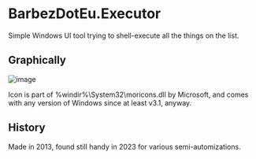 # BarbezDotEu.Executor
Simple Windows UI tool trying to shell-execute all the things on the list.

## Graphically

![image](https://user-images.githubusercontent.com/21220083/215356733-7f745067-d64a-49f6-87ec-5e77ee68445d.png)

Icon is part of %windir%\System32\moricons.dll by Microsoft, and comes with any version of Windows since at least v3.1, anyway.

## History
Made in 2013, found still handy in 2023 for various semi-automizations.
